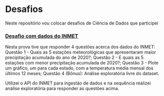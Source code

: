 # Desafios

Neste repositório vou colocar desafios de Ciência de Dados que participei

### [Desafio com dados do INMET](https://github.com/GCAntunes/Desafios/blob/main/Desafio_dados_INMET.ipynb)

Nesta prova tive que responder 4 questões acerca dos dados do INMET: Questão 1 - Quais as 5 estações meteorológicas que apresentaram maior precipitação acumulada do ano de 2020?; Questão 2 - E quais as 5 estações com menor precipitação acumulada de 2020?; Questão 3 - Plote um gráfico, um para cada estado, com a temperatura média mensal dos últimos 12 meses; Questão 4 (Bônus): Análise exploratória livre do dataset.

Utilizei o API do INMET para ingestão de dados e na sequência realizei análise exploratória para responder as questões acima.
